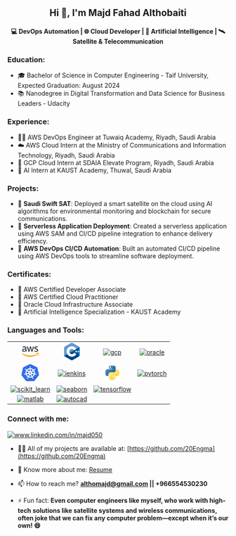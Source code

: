 

<h2 align="center">Hi 👋, I'm Majd Fahad Althobaiti</h2>
<h4 align="center">💻 DevOps Automation | 🌐 Cloud Developer | 🤖 Artificial Intelligence | 🛰️ Satellite & Telecommunication</h4>

<h3 align="left">Education:</h3>
<ul>
  <li>🎓 Bachelor of Science in Computer Engineering - Taif University, Expected Graduation: August 2024</li>
  <li>📚 Nanodegree in Digital Transformation and Data Science for Business Leaders - Udacity</li>
</ul>

<h3 align="left">Experience:</h3>
<ul>
  <li>👨‍💻 AWS DevOps Engineer at Tuwaiq Academy, Riyadh, Saudi Arabia</li>
  <li>☁️ AWS Cloud Intern at the Ministry of Communications and Information Technology, Riyadh, Saudi Arabia</li>
  <li>🚀 GCP Cloud Intern at SDAIA Elevate Program, Riyadh, Saudi Arabia</li>
  <li>🤖 AI Intern at KAUST Academy, Thuwal, Saudi Arabia</li>
</ul>

<h3 align="left">Projects:</h3>
<ul>
  <li>🌟 <strong>Saudi Swift SAT</strong>: Deployed a smart satellite on the cloud using AI algorithms for environmental monitoring and blockchain for secure communications.</li>
  <li>🌟 <strong>Serverless Application Deployment</strong>: Created a serverless application using AWS SAM and CI/CD pipeline integration to enhance delivery efficiency.</li>
  <li>🌟 <strong>AWS DevOps CI/CD Automation</strong>: Built an automated CI/CD pipeline using AWS DevOps tools to streamline software deployment.</li>
</ul>

<h3 align="left">Certificates:</h3>
<ul>
  <li>📜 AWS Certified Developer Associate</li>
  <li>📜 AWS Certified Cloud Practitioner</li>
  <li>📜 Oracle Cloud Infrastructure Associate</li>
  <li>📜 Artificial Intelligence Specialization - KAUST Academy</li>
</ul>

<h3 align="left">Languages and Tools:</h3>
<table>
  <tr>
    <td align="center"><a href="https://aws.amazon.com" target="_blank" rel="noreferrer"> <img src="https://raw.githubusercontent.com/devicons/devicon/master/icons/amazonwebservices/amazonwebservices-original-wordmark.svg" alt="aws" width="40" height="40"/> </a></td>
    <td align="center"><a href="https://www.w3schools.com/cpp/" target="_blank" rel="noreferrer"> <img src="https://raw.githubusercontent.com/devicons/devicon/master/icons/cplusplus/cplusplus-original.svg" alt="cplusplus" width="40" height="40"/> </a></td>
    <td align="center"><a href="https://cloud.google.com" target="_blank" rel="noreferrer"> <img src="https://www.vectorlogo.zone/logos/google_cloud/google_cloud-icon.svg" alt="gcp" width="40" height="40"/> </a></td>
    <td align="center"><a href="https://www.oracle.com" target="_blank" rel="noreferrer"> <img src="https://www.vectorlogo.zone/logos/oracle/oracle-icon.svg" alt="oracle" width="40" height="40"/> </a></td>
  </tr>
  <tr>
    <td align="center"><a href="https://kubernetes.io/" target="_blank" rel="noreferrer"> <img src="https://raw.githubusercontent.com/devicons/devicon/master/icons/kubernetes/kubernetes-plain.svg" alt="kubernetes" width="40" height="40"/> </a></td>
    <td align="center"><a href="https://www.jenkins.io/" target="_blank" rel="noreferrer"> <img src="https://www.vectorlogo.zone/logos/jenkins/jenkins-icon.svg" alt="jenkins" width="40" height="40"/> </a></td>
    <td align="center"><a href="https://www.python.org" target="_blank" rel="noreferrer"> <img src="https://raw.githubusercontent.com/devicons/devicon/master/icons/python/python-original.svg" alt="python" width="40" height="40"/> </a></td>
    <td align="center"><a href="https://pytorch.org/" target="_blank" rel="noreferrer"> <img src="https://www.vectorlogo.zone/logos/pytorch/pytorch-icon.svg" alt="pytorch" width="40" height="40"/> </a></td>
  </tr>
  <tr>
    <td align="center"><a href="https://scikit-learn.org/" target="_blank" rel="noreferrer"> <img src="https://upload.wikimedia.org/wikipedia/commons/0/05/Scikit_learn_logo_small.svg" alt="scikit_learn" width="40" height="40"/> </a></td>
    <td align="center"><a href="https://seaborn.pydata.org/" target="_blank" rel="noreferrer"> <img src="https://seaborn.pydata.org/_images/logo-mark-lightbg.svg" alt="seaborn" width="40" height="40"/> </a></td>
    <td align="center"><a href="https://www.tensorflow.org" target="_blank" rel="noreferrer"> <img src="https://www.vectorlogo.zone/logos/tensorflow/tensorflow-icon.svg" alt="tensorflow" width="40" height="40"/> </a></td>
  </tr>
  <tr>
    <td align="center"><a href="https://www.mathworks.com/products/matlab.html" target="_blank" rel="noreferrer"> <img src="https://upload.wikimedia.org/wikipedia/commons/2/21/Matlab_Logo.png" alt="matlab" width="40" height="40"/> </a></td>
    <td align="center"><a href="https://www.autodesk.com/products/autocad/overview" target="_blank" rel="noreferrer"> <img src="https://upload.wikimedia.org/wikipedia/commons/f/f6/AutoCAD_logo.png" alt="autocad" width="40" height="40"/> </a></td>
  </tr>
</table>

<h3 align="left">Connect with me:</h3>
<p align="left">
<a href="https://linkedin.com/in/majd050" target="_blank"><img align="center" src="https://raw.githubusercontent.com/rahuldkjain/github-profile-readme-generator/master/src/images/icons/Social/linked-in-alt.svg" alt="www.linkedin.com/in/majd050" height="30" width="40" /></a>
</p>

- 👨‍💻 All of my projects are available at: [https://github.com/20Engma](https://github.com/20Engma)
- 📄 Know more about me: [Resume](https://shorturl.at/i05UE)
- 📫 How to reach me? **althomajd@gmail.com || +966554530230**

- ⚡ Fun fact: **Even computer engineers like myself, who work with high-tech solutions like satellite systems and wireless communications, often joke that we can fix any computer problem—except when it’s our own! 😄**

